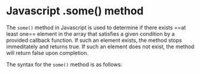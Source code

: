 # Javascript .some() method

The `some()` method in Javascript is used to determine if there exists ==at least one== element in the array that satisfies a given condition by a provided callback function. If such an element exists, the method stops immeditately and returns true.  If such an element does not exist, the method will return false upon completion.

The syntax for the `some()` method is as follows:
<picture>
<source srcset="javascript-articles/images/javascript-img/some_method_syntax.png" alt="javascript some method" />
</picture>